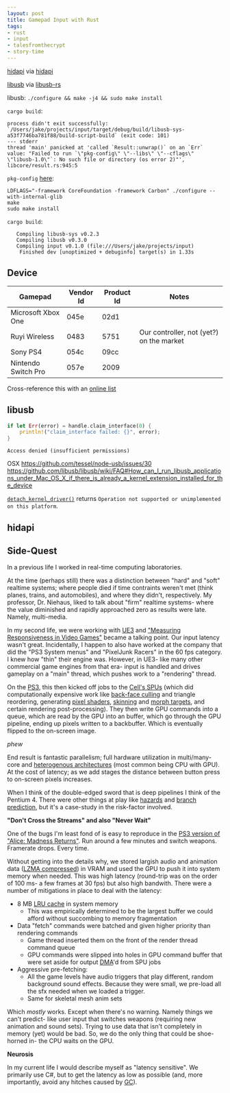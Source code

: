 ```yaml
---
layout: post
title: Gamepad Input with Rust
tags:
- rust
- input
- talesfromthecrypt
- story-time
---
```


[hidapi](https://github.com/signal11/hidapi) via [hidapi](https://docs.rs/hidapi/0.5.0/hidapi/)

[libusb](https://github.com/libusb/libusb) via [libusb-rs](http://dcuddeback.github.io/libusb-rs/libusb/index.html)

libusb: `./configure && make -j4 && sudo make install `

`cargo build`:
```
process didn't exit successfully: `/Users/jake/projects/input/target/debug/build/libusb-sys-a53f7746ba781f88/build-script-build` (exit code: 101)
--- stderr
thread 'main' panicked at 'called `Result::unwrap()` on an `Err` value: "Failed to run `\"pkg-config\" \"--libs\" \"--cflags\" \"libusb-1.0\"`: No such file or directory (os error 2)"', libcore/result.rs:945:5
```

`pkg-config` [here](https://gist.github.com/jl/9e5ebbc9ccf44f3c804e):
```
LDFLAGS="-framework CoreFoundation -framework Carbon" ./configure --with-internal-glib
make
sudo make install
```

`cargo build`:
```
   Compiling libusb-sys v0.2.3
   Compiling libusb v0.3.0
   Compiling input v0.1.0 (file:///Users/jake/projects/input)
    Finished dev [unoptimized + debuginfo] target(s) in 1.33s
```

## Device

| Gamepad | Vendor Id | Product Id | Notes
|-|-|-|-
| Microsoft Xbox One | 045e | 02d1
| Ruyi Wireless | 0483 | 5751 | Our controller, not (yet?) on the market
| Sony PS4 | 054c | 09cc
| Nintendo Switch Pro | 057e | 2009


Cross-reference this with an [online list](http://www.linux-usb.org/usb.ids)

## libusb

```rust
if let Err(error) = handle.claim_interface(0) {
    println!("claim_interface failed: {}", error);
}
```
`Access denied (insufficient permissions)`

OSX
https://github.com/tessel/node-usb/issues/30
https://github.com/libusb/libusb/wiki/FAQ#How_can_I_run_libusb_applications_under_Mac_OS_X_if_there_is_already_a_kernel_extension_installed_for_the_device

[`detach_kernel_driver()`](file:///Users/jake/projects/input/target/doc/libusb/struct.DeviceHandle.html#method.detach_kernel_driver) returns `Operation not supported or unimplemented on this platform`.

## hidapi



## Side-Quest

In a previous life I worked in real-time computing laboratories.

At the time (perhaps still) there was a distinction between "hard" and "soft" realtime systems; where people died if time contraints weren't met (think planes, trains, and automobiles), and where they didn't, respectively.  My professor, Dr. Niehaus, liked to talk about "firm" realtime systems- where the value diminished and rapidly approached zero as results were late.  Namely, multi-media.

In my second life, we were working with [UE3](https://en.wikipedia.org/wiki/Unreal_Engine#Unreal_Engine_3) and ["Measuring Responsiveness in Video Games"](http://www.gamasutra.com/view/feature/3725/measuring_responsiveness_in_video_.php?print=1) became a talking point.  Our input latency wasn't great.  Incidentally, I happen to also have worked at the company that did the "PS3 System menus" and "PixelJunk Racers" in the 60 fps category.  I knew how "thin" their engine was.  However, in UE3- like many other commercial game engines from that era- input is handled and drives gameplay on a "main" thread, which pushes work to a "rendering" thread.  

On the [PS3](https://en.wikipedia.org/wiki/PlayStation_3), this then kicked off jobs to the [Cell's SPUs](https://en.wikipedia.org/wiki/Cell_%28microprocessor%29) (which did computationally expensive work like [back-face culling](https://en.wikipedia.org/wiki/Back-face_culling) and triangle reordering, generating [pixel shaders](https://en.wikipedia.org/wiki/Shader#Pixel_shaders), [skinning](https://en.wikipedia.org/wiki/Skeletal_animation) and [morph targets](https://en.wikipedia.org/wiki/Morph_target_animation), and certain rendering post-processing).  They then write GPU commands into a queue, which are read by the GPU into an buffer, which go through the GPU pipeline, ending up pixels written to a backbuffer.  Which is eventually flipped to the on-screen image.

*phew*

End result is fantastic parallelism; full hardware utilization in multi/many-core and [heterogenous architectures](https://en.wikipedia.org/wiki/Heterogeneous_System_Architecture) (most common being CPU with GPU).  At the cost of latency; as we add stages the distance between button press to on-screen pixels increases.

When I think of the double-edged sword that is deep pipelines I think of the Pentium 4.  There were other things at play like [hazards](https://en.wikipedia.org/wiki/Hazard_(computer_architecture)) and [branch prediction](https://en.wikipedia.org/wiki/Branch_predictor), but it's a case-study in the risk-factor involved.

__"Don't Cross the Streams" and also "Never Wait"__

One of the bugs I'm least fond of is easy to reproduce in the [PS3 version of "Alice: Madness Returns"](https://www.metacritic.com/game/playstation-3/alice-madness-returns).  Run around a few minutes and switch weapons.  Framerate drops.  Every time.

Without getting into the details why, we stored largish audio and animation data ([LZMA compressed](https://en.wikipedia.org/wiki/Lempel%E2%80%93Ziv%E2%80%93Markov_chain_algorithm)) in VRAM and used the GPU to push it into system memory when needed.  This was high latency (round-trip was on the order of 100 ms- a few frames at 30 fps) but also high bandwith.  There were a number of mitigations in place to deal with the latency:
- 8 MB [LRU cache](https://en.wikipedia.org/wiki/Cache_replacement_policies#Least_recently_used_(LRU)) in system memory
    - This was empirically determined to be the largest buffer we could afford without succombing to memory fragmentation
- Data "fetch" commands were batched and given higher priority than rendering commands
    - Game thread inserted them on the front of the render thread command queue
    - GPU commands were slipped into holes in GPU command buffer that were set aside for output [DMA](https://en.wikipedia.org/wiki/Direct_memory_access)'d from SPU jobs
- Aggressive pre-fetching:
    - All the game levels have audio triggers that play different, random background sound effects.  Because they were small, we pre-load all the sfx needed when we loaded a trigger.
    - Same for skeletal mesh anim sets

Which _mostly_ works.  Except when there's no warning.  Namely things we can't predict- like user input that switches weapons (requiring new animation and sound sets).  Trying to use data that isn't completely in memory (yet) would be bad.  So, we do the only thing that could be shoe-horned in- the CPU waits on the GPU.

__Neurosis__

In my current life I would describe myself as "latency sensitive".  We primarily use C#, but to get the latency as low as possible (and, more importantly, avoid any hitches caused by [GC](https://docs.microsoft.com/en-us/dotnet/standard/garbage-collection/fundamentals)).